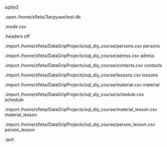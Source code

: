 sqlite3

.open /home/sfleta/Загрузки/test.db

.mode csv

.headers off

.import /home/sfleta/DataGripProjects/sql_diy_course/persons.csv persons

.import /home/sfleta/DataGripProjects/sql_diy_course/adress.csv adress

.import /home/sfleta/DataGripProjects/sql_diy_course/contacts.csv contacts

.import /home/sfleta/DataGripProjects/sql_diy_course/lessons.csv lessons

.import /home/sfleta/DataGripProjects/sql_diy_course/material.csv material

.import /home/sfleta/DataGripProjects/sql_diy_course/schedule.csv schedule

.import /home/sfleta/DataGripProjects/sql_diy_course/material_lesson.csv material_lesson

.import /home/sfleta/DataGripProjects/sql_diy_course/person_lesson.csv person_lesson

.quit
